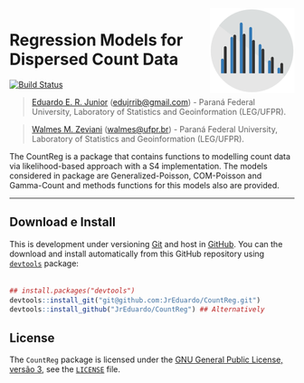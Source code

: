 <img src = "https://github.com/JrEduardo/CountReg/raw/master/CountReg.png" width=150px align="right" display="block">

# Regression Models for Dispersed Count Data #

[![Build Status](https://travis-ci.org/JrEduardo/CountReg.svg?branch=master)](https://travis-ci.org/JrEduardo/CountReg)

> [Eduardo E. R. Junior](http://jreduardo.github.io/)
  ([edujrrib@gmail.com](mailto:edujrrib@gmail.com)) - Paraná Federal
  University, Laboratory of Statistics and Geoinformation (LEG/UFPR).

> [Walmes M. Zeviani](www.leg.ufpr.br/~walmes/)
  ([walmes@ufpr.br](mailto:walmes@ufpr.br)) - Paraná Federal
  University, Laboratory of Statistics and Geoinformation (LEG/UFPR).

The CountReg is a package that contains functions to modelling count
data via likelihood-based approach with a S4 implementation. The models
considered in package are Generalized-Poisson, COM-Poisson and
Gamma-Count and methods functions for this models also are provided.

***

## Download e Install ##

This is development under versioning [Git] and host in [GitHub]. You can
the download and install automatically from this GitHub repository using
[`devtools`](https://cran.r-project.org/web/packages/devtools/) package:

```r

## install.packages("devtools")
devtools::install_git("git@github.com:JrEduardo/CountReg.git")
devtools::install_github("JrEduardo/CountReg") ## Alternatively

```

## License ##

The `CountReg` package is licensed under the
[GNU General Public License, versão 3], see the
[`LICENSE`](./LICENSE) file.

[Git]: https://git-scm.com/
[GitHub]: https://github.com/JrEduardo/cmpreg
[GNU General Public License, versão 3]: https://www.gnu.org/licenses/gpl-3.0.html
